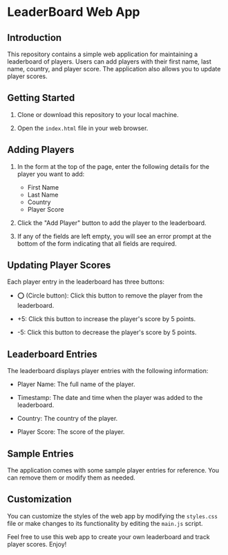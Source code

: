 # LeaderBoard Web App

## Introduction

This repository contains a simple web application for maintaining a leaderboard of players. Users can add players with their first name, last name, country, and player score. The application also allows you to update player scores. 

## Getting Started

1. Clone or download this repository to your local machine.

2. Open the `index.html` file in your web browser.

## Adding Players

1. In the form at the top of the page, enter the following details for the player you want to add:
   - First Name
   - Last Name
   - Country
   - Player Score

2. Click the "Add Player" button to add the player to the leaderboard.

3. If any of the fields are left empty, you will see an error prompt at the bottom of the form indicating that all fields are required.

## Updating Player Scores

Each player entry in the leaderboard has three buttons:

- ⭕ (Circle button): Click this button to remove the player from the leaderboard.

- +5: Click this button to increase the player's score by 5 points.

- -5: Click this button to decrease the player's score by 5 points.

## Leaderboard Entries

The leaderboard displays player entries with the following information:

- Player Name: The full name of the player.

- Timestamp: The date and time when the player was added to the leaderboard.

- Country: The country of the player.

- Player Score: The score of the player.

## Sample Entries

The application comes with some sample player entries for reference. You can remove them or modify them as needed.

## Customization

You can customize the styles of the web app by modifying the `styles.css` file or make changes to its functionality by editing the `main.js` script.

Feel free to use this web app to create your own leaderboard and track player scores. Enjoy!
